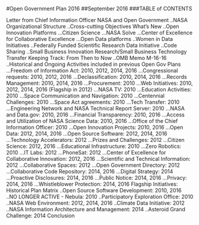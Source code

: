#Open Government Plan 2016
##September 2016
###TABLE of CONTENTS

Letter from Chief Information Officer
NASA and Open Government
..NASA Organizational Structure
..Cross-cutting Objectives
What’s New
..Open Innovation Platforms
...Citizen Science
...NASA Solve
...Center of Excellence for Collaborative Excellence
...Open Data platforms
..Women in Data Initiatives
..Federally Funded Scientific Research Data Initiative
..Code Sharing
..Small Business Innovation Research/Small Business Technology Transfer
Keeping Track: From Then to Now
..OMB Memo M-16-16
..Historical and Ongoing Activities included in previous Open Gov Plans
...Freedom of Information Act: 2010, 2012, 2014, 2016
...Congressional requests: 2010, 2012, 2016
...Declassification: 2010, 2014, 2016
...Records Management: 2010, 2014, 2016
...Procurement: 2010
...Web Initiatives: 2010, 2012, 2014, 2016 (Flagship in 2012)
...NASA TV: 2010
...Education Activities: 2010
...Space Communication and Navigation: 2010
...Centennial Challenges: 2010
...Space Act agreements: 2010
...Tech Transfer: 2010
...Engineering Network and NASA Technical Report Server: 2010
...NASA and Data.gov: 2010, 2016
...Financial Transparency: 2010, 2016
...Access and Utilization of NASA Science Data: 2010, 2016
...Office of the Chief Information Officer: 2010
...Open Innovation Projects: 2010, 2016
...Open Data: 2012, 2014, 2016
...Open Source Software: 2012, 2014, 2016
...Technology Accelerators: 2012
...Prizes and Challenges: 2012
...Citizen Science: 2012, 2016
...Educational Infrastructure: 2010
...Zero Robotics: 2010
...IT Labs: 2012
...PhoneSat: 2012
...Center of Excellence for Collaborative Innovation: 2012, 2016
...Scientific and Technical Information: 2012
...Collaborative Spaces: 2012
...Open Government Directory: 2012
...Collaborative Code Repository: 2014, 2016
...Digital Strategy: 2014
...Proactive Disclosures: 2014, 2016
...Public Notice: 2014, 2016
...Privacy: 2014, 2016
...Whistleblower Protection: 2014, 2016
Flagship Initiatives: Historical Plan Matrix
..Open Source Software Development: 2010, 2016
..NO LONGER ACTIVE - Nebula: 2010
..Participatory Exploration Office: 2010
..NASA Web Environment: 2012, 2014, 2016
..Climate Data Initiative: 2012
..NASA Information Architecture and Management: 2014
..Asteroid Grand Challenge: 2014
Conclusion

